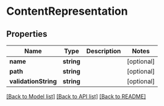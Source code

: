 # ContentRepresentation

## Properties
Name | Type | Description | Notes
------------ | ------------- | ------------- | -------------
**name** | **string** |  | [optional] 
**path** | **string** |  | [optional] 
**validationString** | **string** |  | [optional] 

[[Back to Model list]](../README.md#documentation-for-models) [[Back to API list]](../README.md#documentation-for-api-endpoints) [[Back to README]](../README.md)


